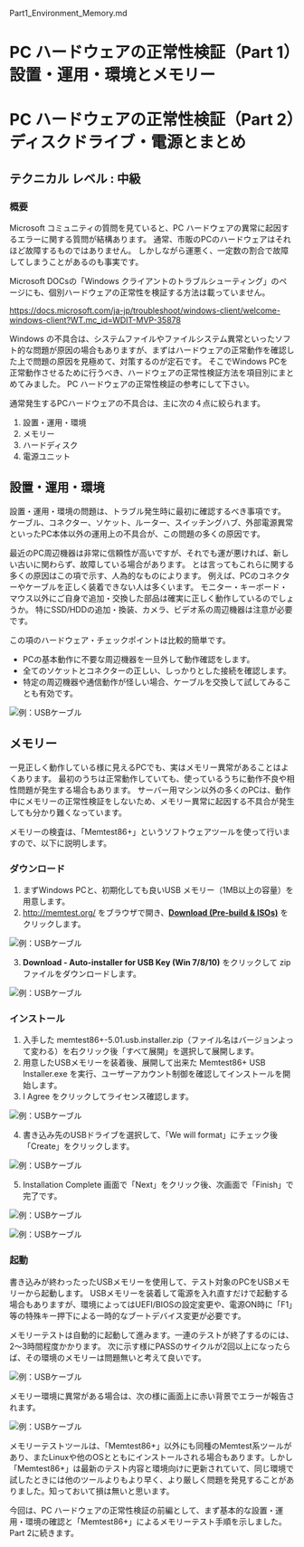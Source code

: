 Part1_Environment_Memory.md


# PC ハードウェアの正常性検証（Part 1）　設置・運用・環境とメモリー
# PC ハードウェアの正常性検証（Part 2）　ディスクドライブ・電源とまとめ

## テクニカル レベル : 中級

### 概要

Microsoft コミュニティの質問を見ていると、PC ハードウェアの異常に起因するエラーに関する質問が結構あります。
通常、市販のPCのハードウェアはそれほど故障するものではありません。
しかしながら運悪く、一定数の割合で故障してしまうことがあるのも事実です。

Microsoft DOCsの「Windows クライアントのトラブルシューティング」のページにも、個別ハードウェアの正常性を検証する方法は載っていません。

https://docs.microsoft.com/ja-jp/troubleshoot/windows-client/welcome-windows-client?WT.mc_id=WDIT-MVP-35878

Windows の不具合は、システムファイルやファイルシステム異常といったソフト的な問題が原因の場合もありますが、まずはハードウェアの正常動作を確認した上で問題の原因を見極めて、対策するのが定石です。
そこでWindows PCを正常動作させるために行うべき、ハードウェアの正常性検証方法を項目別にまとめてみました。
PC ハードウェアの正常性検証の参考にして下さい。

通常発生するPCハードウェアの不具合は、主に次の４点に絞られます。

1. 設置・運用・環境
2. メモリー
3. ハードディスク
4. 電源ユニット

## 設置・運用・環境

設置・運用・環境の問題は、トラブル発生時に最初に確認するべき事項です。
ケーブル、コネクター、ソケット、ルーター、スイッチングハブ、外部電源異常といったPC本体以外の運用上の不具合が、この問題の多くの原因です。

最近のPC周辺機器は非常に信頼性が高いですが、それでも運が悪ければ、新しい古いに関わらず、故障している場合があります。
とは言ってもこれらに関する多くの原因はこの項で示す、人為的なものによります。
例えば、PCのコネクターやケーブルを正しく装着できない人は多くいます。
モニター・キーボード・マウス以外にご自身で追加・交換した部品は確実に正しく動作しているのでしょうか。
特にSSD/HDDの追加・換装、カメラ、ビデオ系の周辺機器は注意が必要です。

この項のハードウェア・チェックポイントは比較的簡単です。
- PCの基本動作に不要な周辺機器を一旦外して動作確認をします。
- 全てのソケットとコネクターの正しい、しっかりとした接続を確認します。
- 特定の周辺機器や通信動作が怪しい場合、ケーブルを交換して試してみることも有効です。

![例：USBケーブル](cable.jpg)

## メモリー

一見正しく動作している様に見えるPCでも、実はメモリー異常があることはよくあります。
最初のうちは正常動作していても、使っているうちに動作不良や相性問題が発生する場合もあります。
サーバー用マシン以外の多くのPCは、動作中にメモリーの正常性検証をしないため、メモリー異常に起因する不具合が発生しても分かり難くなっています。

メモリーの検査は、「Memtest86+」というソフトウェアツールを使って行いますので、以下に説明します。

### ダウンロード

1. まずWindows PCと、初期化しても良いUSB メモリー（1MB以上の容量）を用意します。
2. http://memtest.org/ をブラウザで開き、**[Download (Pre-build & ISOs)](http://memtest.org/#downiso)** をクリックします。

![例：USBケーブル](memtest86top.png)

3. **Download - Auto-installer for USB Key (Win 7/8/10)** をクリックして zip ファイルをダウンロードします。

![例：USBケーブル](memtest86.png)

### インストール

1. 入手した memtest86+-5.01.usb.installer.zip（ファイル名はバージョンよって変わる）を右クリック後「すべて展開」を選択して展開します。
2. 用意したUSBメモリーを装着後、展開して出来た Memtest86+ USB Installer.exe を実行、ユーザーアカウント制御を確認してインストールを開始します。
3. I Agree をクリックしてライセンス確認します。

![例：USBケーブル](mem-1.png)

4. 書き込み先のUSBドライブを選択して、「We will format」にチェック後「Create」をクリックします。

![例：USBケーブル](mem-2.png)

5. Installation Complete 画面で「Next」をクリック後、次画面で「Finish」で完了です。

![例：USBケーブル](mem-3.png)

![例：USBケーブル](mem-4.png)


### 起動

書き込みが終わったったUSBメモリーを使用して、テスト対象のPCをUSBメモリーから起動します。
USBメモリーを装着して電源を入れ直すだけで起動する場合もありますが、環境によってはUEFI/BIOSの設定変更や、電源ON時に「F1」等の特殊キー押下による一時的なブートデバイス変更が必要です。

メモリーテストは自動的に起動して進みます。一連のテストが終了するのには、2～3時間程度かかります。
次に示す様にPASSのサイクルが2回以上になったらば、その環境のメモリーは問題無いと考えて良いです。

![例：USBケーブル](m1p.jpg)

メモリー環境に異常がある場合は、次の様に画面上に赤い背景でエラーが報告されます。

![例：USBケーブル](m2p.jpg)

メモリーテストツールは、「Memtest86+」以外にも同種のMemtest系ツールがあり、またLinuxや他のOSとともにインストールされる場合もあります。しかし「Memtest86+」は最新のテスト内容と環境向けに更新されていて、同じ環境で試したときには他のツールよりもより早く、より厳しく問題を発見することがありました。知っておいて損は無いと思います。

今回は、PC ハードウェアの正常性検証の前編として、まず基本的な設置・運用・環境の確認と「Memtest86+」によるメモリーテスト手順を示しました。Part 2に続きます。
